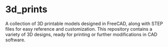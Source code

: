 # 3d_prints
A collection of 3D printable models designed in FreeCAD, along with STEP files for easy reference and customization. This repository contains a variety of 3D designs, ready for printing or further modifications in CAD software.
